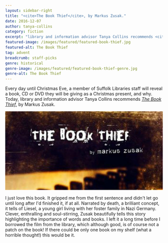 ```yaml
---
layout: sidebar-right
title: "<cite>The Book Thief</cite>, by Markus Zusak."
date: 2016-12-07
author: tanya-collins
category: fiction
excerpt: "library and information advisor Tanya Collins recommends <cite>The Book Thief</cite>, by Markus Zusak."
featured-image: /images/featured/featured-book-thief.jpg
featured-alt: The Book Thief
tag: advent
breadcrumb: staff-picks
genre: historical
genre-image: /images/featured/featured-book-thief-genre.jpg
genre-alt: The Book Thief
---
```


Every day until Christmas Eve, a member of Suffolk Libraries staff will reveal a book, CD or DVD they will be giving as a Christmas present, and why. Today, library and information advisor Tanya Collins recommends <a href="https://suffolk.spydus.co.uk/cgi-bin/spydus.exe/ENQ/OPAC/BIBENQ?BRN=1507540"><cite>The Book Thief</cite></a>, by Markus Zusak.

![The Book Thief](/images/featured/featured-book-thief.jpg)

I just love this book. It gripped me from the first sentence and didn't let go until long after I'd finished it, if at all. Narrated by death, a brilliant concept, it tells of Liesel, a young girl living with her foster family in Nazi Germany. Clever, enthralling and soul-stirring, Zusak beautifully tells this story highlighting the importance of words and books. I left it a long time before I borrowed the film from the library, which although good, is of course not a patch on the book! If there could be only one book on my shelf (what a horrible thought!) this would be it.
